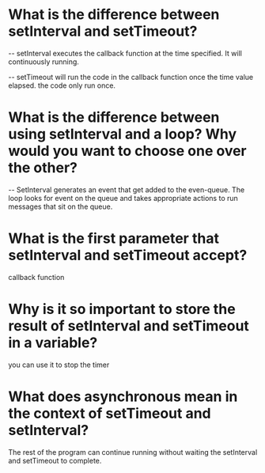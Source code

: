 What is the difference between setInterval and setTimeout?
==========================================================
-- setInterval executes the callback function at the time specified. It will continuously running. 

-- setTimeout will run the code in the callback function once the time value elapsed. 
the code only run once.

What is the difference between using setInterval and a loop? Why would you want to choose one over the other?
=============================================================================================================
-- SetInterval generates an event that get added to the even-queue. The loop looks for event on the queue and takes appropriate actions to run messages that sit on the queue.

What is the first parameter that setInterval and setTimeout accept?
===================================================================
callback function

Why is it so important to store the result of setInterval and setTimeout in a variable?
=======================================================================================
you can use it to stop the timer

What does asynchronous mean in the context of setTimeout and setInterval?
=========================================================================
The rest of the program can continue running without waiting the setInterval and setTimeout to complete.